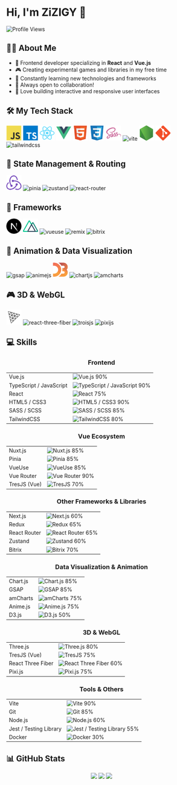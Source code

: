 # Hi, I'm ZiZIGY 👋

![Profile Views](https://komarev.com/ghpvc/?username=ZiZIGY&color=blueviolet)

## 👨‍💻 About Me
- 🔭 Frontend developer specializing in **React** and **Vue.js**
- 🎮 Creating experimental games and libraries in my free time
- 🌱 Constantly learning new technologies and frameworks
- 💬 Always open to collaboration!
- 🚀 Love building interactive and responsive user interfaces

## 🛠️ My Tech Stack
<p align="left">
  <img src="https://raw.githubusercontent.com/devicons/devicon/master/icons/javascript/javascript-original.svg" alt="javascript" width="40" height="40"/>
  <img src="https://raw.githubusercontent.com/devicons/devicon/master/icons/typescript/typescript-original.svg" alt="typescript" width="40" height="40"/>
  <img src="https://raw.githubusercontent.com/devicons/devicon/master/icons/react/react-original.svg" alt="react" width="40" height="40"/>
  <img src="https://raw.githubusercontent.com/devicons/devicon/master/icons/vuejs/vuejs-original.svg" alt="vue" width="40" height="40"/>
  <img src="https://raw.githubusercontent.com/devicons/devicon/master/icons/html5/html5-original.svg" alt="html5" width="40" height="40"/>
  <img src="https://raw.githubusercontent.com/devicons/devicon/master/icons/css3/css3-original.svg" alt="css3" width="40" height="40"/>
  <img src="https://raw.githubusercontent.com/devicons/devicon/master/icons/sass/sass-original.svg" alt="sass" width="40" height="40"/>
  <img src="https://camo.githubusercontent.com/237e20be5fcfd8f7133f43d126fc49fb29dec7631679938bdd2ecb8cbb2a610e/68747470733a2f2f766974652e6465762f6c6f676f2e737667" alt="vite" width="40" height="40"/>
  <img src="https://raw.githubusercontent.com/devicons/devicon/master/icons/nodejs/nodejs-original.svg" alt="nodejs" width="40" height="40"/>
  <img src="https://raw.githubusercontent.com/devicons/devicon/master/icons/git/git-original.svg" alt="git" width="40" height="40"/>
  <img src="https://upload.wikimedia.org/wikipedia/commons/d/d5/Tailwind_CSS_Logo.svg" alt="tailwindcss" width="40" height="40"/>
</p>

## 🔄 State Management & Routing
<p align="left">
  <img src="https://raw.githubusercontent.com/devicons/devicon/master/icons/redux/redux-original.svg" alt="redux" width="40" height="40"/>
  <img src="https://pinia.vuejs.org/logo.svg" alt="pinia" width="40" height="40"/>
  <img src="https://zustand-demo.pmnd.rs/favicon.ico" alt="zustand" width="40" height="40"/>
  <img src="https://reactrouter.com/favicon-light.png" alt="react-router" width="40" height="40"/>
</p>

## 🚀 Frameworks
<p align="left">
  <img src="https://raw.githubusercontent.com/devicons/devicon/master/icons/nextjs/nextjs-original.svg" alt="nextjs" width="40" height="40"/>
  <img src="https://raw.githubusercontent.com/devicons/devicon/master/icons/nuxtjs/nuxtjs-original.svg" alt="nuxtjs" width="40" height="40"/>
  <img src="https://avatars.githubusercontent.com/u/77578415?s=200&v=4" alt="vueuse" width="40" height="40"/>
  <img src="https://remix.run/favicon-192.png" alt="remix" width="40" height="40"/>
  <img src="https://upload.wikimedia.org/wikipedia/ru/thumb/5/51/1c_bitrix_logo.svg/768px-1c_bitrix_logo.svg.png" alt="bitrix" width="40" height="40"/>
</p>

## 🎨 Animation & Data Visualization
<p align="left">
  <img src="https://cdn.worldvectorlogo.com/logos/gsap-greensock.svg" alt="gsap" width="40" height="40"/>
  <img src="https://animejs.com/documentation/assets/img/favicon.png" alt="animejs" width="40" height="40"/>
  <img src="https://raw.githubusercontent.com/devicons/devicon/master/icons/d3js/d3js-original.svg" alt="d3js" width="40" height="40"/>
  <img src="https://camo.githubusercontent.com/55f9876b641ac2e14f04741350bb2138aaaebb4ef51642e2109f67188c5dacd9/68747470733a2f2f7777772e63686172746a732e6f72672f6d656469612f6c6f676f2d7469746c652e737667" alt="chartjs" width="40" height="40"/>
  <img src="https://www.amcharts.com/wp-content/uploads/2017/10/amcharts_light_transparent.png" alt="amcharts" width="40" height="40"/>
</p>

## 🎮 3D & WebGL
<p align="left">
  <img src="https://raw.githubusercontent.com/devicons/devicon/master/icons/threejs/threejs-original.svg" alt="threejs" width="40" height="40"/>
  <img src="https://avatars.githubusercontent.com/u/45790596?s=200&v=4" alt="react-three-fiber" width="40" height="40"/>
  <img src="https://avatars.githubusercontent.com/u/119253150?s=200&v=4" alt="troisjs" width="40" height="40"/>
  <img src="https://camo.githubusercontent.com/42dc538f40357607223bba77d263082f53d885ee54ae3956dcaf1851bab7f9c3/68747470733a2f2f66696c65732e706978696a732e646f776e6c6f61642f6272616e64696e672f706978696a732d6c6f676f2d7472616e73706172656e742d6461726b2e7376673f763d31" alt="pixijs" width="40" height="40"/>
</p>

## 💻 Skills

<div align="center">

### Frontend
  
<table>
  <tr>
    <td>Vue.js</td>
    <td>
      <img src="https://progress-bar.dev/90/?width=500&color=42B883" alt="Vue.js 90%" />
    </td>
  </tr>
  <tr>
    <td>TypeScript / JavaScript</td>
    <td>
      <img src="https://progress-bar.dev/90/?width=500&color=4F46E5" alt="TypeScript / JavaScript 90%" />
    </td>
  </tr>
  <tr>
    <td>React</td>
    <td>
      <img src="https://progress-bar.dev/75/?width=500&color=61DAFB" alt="React 75%" />
    </td>
  </tr>
  <tr>
    <td>HTML5 / CSS3</td>
    <td>
      <img src="https://progress-bar.dev/90/?width=500&color=E34F26" alt="HTML5 / CSS3 90%" />
    </td>
  </tr>
  <tr>
    <td>SASS / SCSS</td>
    <td>
      <img src="https://progress-bar.dev/85/?width=500&color=CC6699" alt="SASS / SCSS 85%" />
    </td>
  </tr>
  <tr>
    <td>TailwindCSS</td>
    <td>
      <img src="https://progress-bar.dev/80/?width=500&color=38B2AC" alt="TailwindCSS 80%" />
    </td>
  </tr>
</table>

### Vue Ecosystem
  
<table>
  <tr>
    <td>Nuxt.js</td>
    <td>
      <img src="https://progress-bar.dev/85/?width=500&color=00DC82" alt="Nuxt.js 85%" />
    </td>
  </tr>
  <tr>
    <td>Pinia</td>
    <td>
      <img src="https://progress-bar.dev/85/?width=500&color=FFD859" alt="Pinia 85%" />
    </td>
  </tr>
  <tr>
    <td>VueUse</td>
    <td>
      <img src="https://progress-bar.dev/85/?width=500&color=41B883" alt="VueUse 85%" />
    </td>
  </tr>
  <tr>
    <td>Vue Router</td>
    <td>
      <img src="https://progress-bar.dev/90/?width=500&color=42B883" alt="Vue Router 90%" />
    </td>
  </tr>
  <tr>
    <td>TresJS (Vue)</td>
    <td>
      <img src="https://progress-bar.dev/70/?width=500&color=35495E" alt="TresJS 70%" />
    </td>
  </tr>
</table>

### Other Frameworks & Libraries
  
<table>
  <tr>
    <td>Next.js</td>
    <td>
      <img src="https://progress-bar.dev/60/?width=500&color=000000" alt="Next.js 60%" />
    </td>
  </tr>
  <tr>
    <td>Redux</td>
    <td>
      <img src="https://progress-bar.dev/65/?width=500&color=764ABC" alt="Redux 65%" />
    </td>
  </tr>
  <tr>
    <td>React Router</td>
    <td>
      <img src="https://progress-bar.dev/65/?width=500&color=CA4245" alt="React Router 65%" />
    </td>
  </tr>
  <tr>
    <td>Zustand</td>
    <td>
      <img src="https://progress-bar.dev/60/?width=500&color=FF4154" alt="Zustand 60%" />
    </td>
  </tr>
  <tr>
    <td>Bitrix</td>
    <td>
      <img src="https://progress-bar.dev/70/?width=500&color=FF3333" alt="Bitrix 70%" />
    </td>
  </tr>
</table>

### Data Visualization & Animation
  
<table>
  <tr>
    <td>Chart.js</td>
    <td>
      <img src="https://progress-bar.dev/85/?width=500&color=FF6384" alt="Chart.js 85%" />
    </td>
  </tr>
  <tr>
    <td>GSAP</td>
    <td>
      <img src="https://progress-bar.dev/85/?width=500&color=88CE02" alt="GSAP 85%" />
    </td>
  </tr>
  <tr>
    <td>amCharts</td>
    <td>
      <img src="https://progress-bar.dev/75/?width=500&color=67B7DC" alt="amCharts 75%" />
    </td>
  </tr>
  <tr>
    <td>Anime.js</td>
    <td>
      <img src="https://progress-bar.dev/75/?width=500&color=F75EEE" alt="Anime.js 75%" />
    </td>
  </tr>
  <tr>
    <td>D3.js</td>
    <td>
      <img src="https://progress-bar.dev/50/?width=500&color=F9A03C" alt="D3.js 50%" />
    </td>
  </tr>
</table>

### 3D & WebGL
  
<table>
  <tr>
    <td>Three.js</td>
    <td>
      <img src="https://progress-bar.dev/80/?width=500&color=000000" alt="Three.js 80%" />
    </td>
  </tr>
  <tr>
    <td>TresJS (Vue)</td>
    <td>
      <img src="https://progress-bar.dev/75/?width=500&color=42B883" alt="TresJS 75%" />
    </td>
  </tr>
  <tr>
    <td>React Three Fiber</td>
    <td>
      <img src="https://progress-bar.dev/60/?width=500&color=61DAFB" alt="React Three Fiber 60%" />
    </td>
  </tr>
  <tr>
    <td>Pixi.js</td>
    <td>
      <img src="https://progress-bar.dev/75/?width=500&color=E91E63" alt="Pixi.js 75%" />
    </td>
  </tr>
</table>

### Tools & Others
  
<table>
  <tr>
    <td>Vite</td>
    <td>
      <img src="https://progress-bar.dev/90/?width=500&color=646CFF" alt="Vite 90%" />
    </td>
  </tr>
  <tr>
    <td>Git</td>
    <td>
      <img src="https://progress-bar.dev/85/?width=500&color=F05032" alt="Git 85%" />
    </td>
  </tr>
  <tr>
    <td>Node.js</td>
    <td>
      <img src="https://progress-bar.dev/60/?width=500&color=339933" alt="Node.js 60%" />
    </td>
  </tr>
  <tr>
    <td>Jest / Testing Library</td>
    <td>
      <img src="https://progress-bar.dev/55/?width=500&color=C21325" alt="Jest / Testing Library 55%" />
    </td>
  </tr>
  <tr>
    <td>Docker</td>
    <td>
      <img src="https://progress-bar.dev/30/?width=500&color=2496ED" alt="Docker 30%" />
    </td>
  </tr>
</table>

</div>

## 📊 GitHub Stats

<div align="center">
  <img src="https://github-profile-summary-cards.vercel.app/api/cards/profile-details?username=ZiZIGY&theme=github_dark" />
  <img src="https://github-profile-summary-cards.vercel.app/api/cards/repos-per-language?username=ZiZIGY&theme=github_dark" />
  <img src="https://github-profile-summary-cards.vercel.app/api/cards/most-commit-language?username=ZiZIGY&theme=github_dark" />
</div
